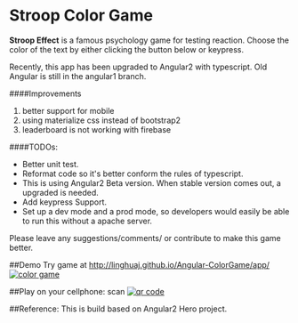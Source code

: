 # Stroop Color Game 

**Stroop Effect** is a famous psychology game for testing reaction. Choose the color of the text by either clicking the button below or keypress. 


Recently, this app has been upgraded to Angular2 with typescript. Old Angular is still in the angular1 branch.

####Improvements 

1. better support for mobile
2. using materialize css instead of bootstrap2
3. leaderboard is not working with firebase


####TODOs:
* Better unit test.
* Reformat code so it's better conform the rules of typescript. 
* This is using Angular2 Beta version. When stable version comes out, a upgraded is needed. 
* Add keypress Support. 
* Set up a dev mode and a prod mode, so developers would easily be able to run this without a apache server. 

Please leave any suggestions/comments/ or contribute to make this game better. 

##Demo
Try game at http://linghuaj.github.io/Angular-ColorGame/app/
[![color game](https://raw.githubusercontent.com/linghuaj/Angular-ColorGame/master/screenshot.PNG)](#features)

##Play on your cellphone:
scan
[![qr code](https://raw.githubusercontent.com/linghuaj/Angular-ColorGame/master/qrcode.png)](#features)


##Reference:
This is build based on Angular2 Hero project.
